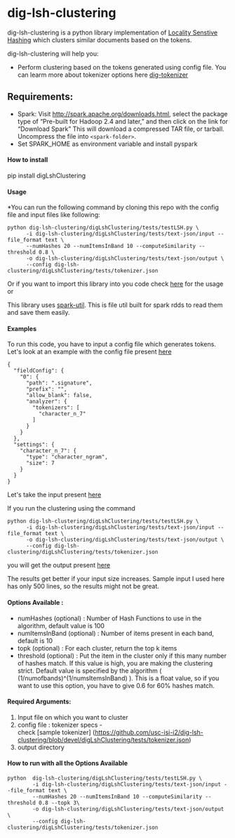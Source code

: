 dig-lsh-clustering
==================

dig-lsh-clustering is a python library implementation of [Locality Senstive Hashing](http://infolab.stanford.edu/~ullman/mmds/ch3.pdf) which clusters similar documents based on the tokens.


dig-lsh-clustering will help you:
* Perform clustering based on the tokens generated using config file. You can learm more about tokenizer options here [dig-tokenizer](https://github.com/usc-isi-i2/dig-tokenizer)


Requirements:
-------------
* Spark: Visit http://spark.apache.org/downloads.html, select the package type of “Pre-built for Hadoop 2.4 and later,” and then click on the link for “Download Spark” This will download a compressed TAR file, or tarball. Uncompress the file into ```<spark-folder>```.
* Set SPARK_HOME as environment variable and install pyspark

#### How to install
pip install digLshClustering

#### Usage
*You can run the following command by cloning this repo with the config file and input files like following:
```
python dig-lsh-clustering/digLshClustering/tests/testLSH.py \
      -i dig-lsh-clustering/digLshClustering/tests/text-json/input --file_format text \
      --numHashes 20 --numItemsInBand 10 --computeSimilarity --threshold 0.8 \
      -o dig-lsh-clustering/digLshClustering/tests/text-json/output \
      --config dig-lsh-clustering/digLshClustering/tests/tokenizer.json 
```

Or if you want to import this library into you code check [here](https://github.com/usc-isi-i2/dig-lsh-clustering/blob/master/digLshClustering/tests/testLSH.py) for the usage or  


This library uses [spark-util](https://github.com/usc-isi-i2/dig-sparkutil). This is file util built for spark rdds to read them and save them easily.


#### Examples
To run this code, you have to input a config file which generates tokens. Let's look at an example with the config file present [here](https://github.com/usc-isi-i2/dig-lsh-clustering/blob/master/sample-files/config.json) 
```
{
  "fieldConfig": {
    "0": {
      "path": ".signature",
      "prefix": "",
      "allow_blank": false,
      "analyzer": {
        "tokenizers": [
          "character_n_7"
        ]
      }
    }
  },
  "settings": {
    "character_n_7": {
      "type": "character_ngram",
      "size": 7
    }
  }
}
```
Let's take the input present [here](https://raw.githubusercontent.com/usc-isi-i2/dig-lsh-clustering/master/sample-files/input) 

If you run the clustering using the command
```
python dig-lsh-clustering/digLshClustering/tests/testLSH.py \
      -i dig-lsh-clustering/digLshClustering/tests/text-json/input --file_format text \
      -o dig-lsh-clustering/digLshClustering/tests/text-json/output \
      --config dig-lsh-clustering/digLshClustering/tests/tokenizer.json 
```
you will get the output present [here](https://github.com/usc-isi-i2/dig-lsh-clustering/tree/master/sample-files/output) 

The results get better if your input size increases. Sample input I used here has only 500 lines, so the results might not be great.



#### Options Available :
* numHashes (optional) : Number of Hash Functions to use in the algorithm, default value is 100
* numItemsInBand (optional) : Number of items present in each band, default is 10
* topk (optional) : For each cluster, return the top k items
* threshold (optional) : Put the item in the cluster only if this many number of hashes match. If this value is high, you are making the clustering strict. Default value is specified by the algorithm ( (1/numofbands)^(1/numsItemsInBand) ). This is a float value, so if you want to use this option, you have to give 0.6 for 60% hashes match. 



#### Required Arguments: 
1. Input file on which you want to cluster
2. config file : tokenizer specs -  
check [sample tokenizer] (https://github.com/usc-isi-i2/dig-lsh-clustering/blob/devel/digLshClustering/tests/tokenizer.json)
3. output directory

#### How to run with all the Options Available
```
python  dig-lsh-clustering/digLshClustering/tests/testLSH.py \
        -i dig-lsh-clustering/digLshClustering/tests/text-json/input --file_format text \
        --numHashes 20 --numItemsInBand 10 --computeSimilarity --threshold 0.8 --topk 3\
        -o dig-lsh-clustering/digLshClustering/tests/text-json/output \
        --config dig-lsh-clustering/digLshClustering/tests/tokenizer.json
```
